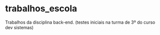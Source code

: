 # trabalhos_escola

Trabalhos da disciplina back-end. (testes iniciais na turma de 3º do curso dev sistemas)
